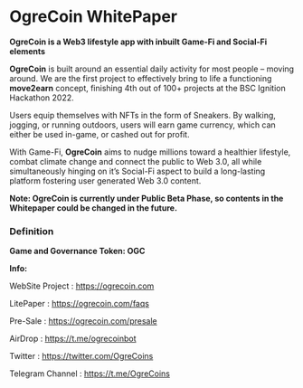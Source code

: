 # OgreCoin WhitePaper

**OgreCoin is a Web3 lifestyle app with inbuilt Game-Fi and Social-Fi elements**

**OgreCoin** is built around an essential daily activity for most people – moving around. We are the first project to effectively bring to life a functioning **move2earn** concept, finishing 4th out of 100+ projects at the BSC Ignition Hackathon 2022.

Users equip themselves with NFTs in the form of Sneakers. By walking, jogging, or running outdoors, users will earn game currency, which can either be used in-game, or cashed out for profit.

With Game-Fi, **OgreCoin** aims to nudge millions toward a healthier lifestyle, combat climate change and connect the public to Web 3.0, all while simultaneously hinging on it’s Social-Fi aspect to build a long-lasting platform fostering user generated Web 3.0 content.



**Note: OgreCoin is currently under Public Beta Phase, so contents in the Whitepaper could be changed in the future.**

### Definition

**Game and Governance Token: OGC**

**Info:**

WebSite Project : https://ogrecoin.com

LitePaper : https://ogrecoin.com/faqs

Pre-Sale : https://ogrecoin.com/presale

AirDrop : https://t.me/ogrecoinbot

Twitter : https://twitter.com/OgreCoins

Telegram Channel : https://t.me/OgreCoins
